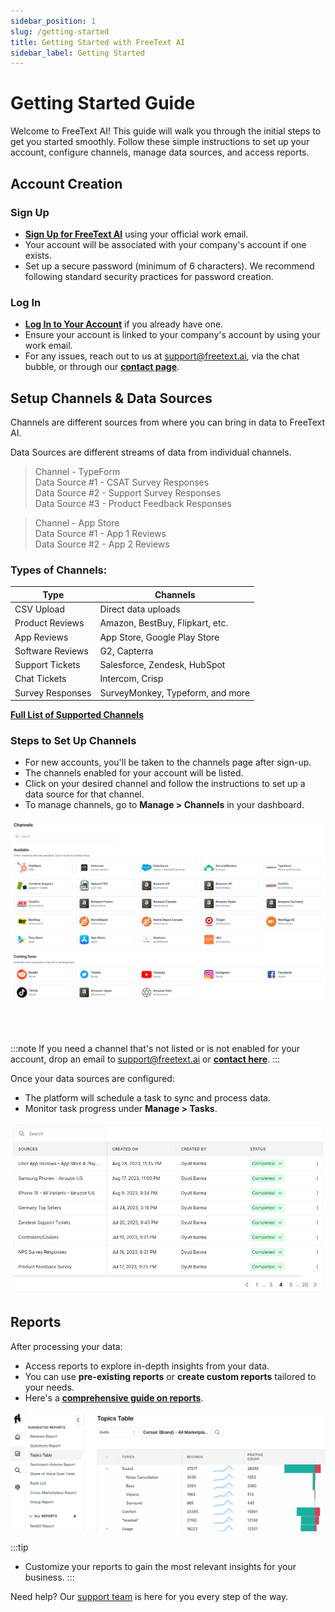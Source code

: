 ```yaml
---
sidebar_position: 1
slug: /getting-started
title: Getting Started with FreeText AI
sidebar_label: Getting Started
---
```


# Getting Started Guide

Welcome to FreeText AI! This guide will walk you through the initial steps to get you started smoothly. Follow these simple instructions to set up your account, configure channels, manage data sources, and access reports.


## Account Creation

### Sign Up
- **[Sign Up for FreeText AI](https://freetext.ai/signup)** using your official work email.
- Your account will be associated with your company's account if one exists.
- Set up a secure password (minimum of 6 characters). We recommend following standard security practices for password creation.

### Log In
- **[Log In to Your Account](https://freetext.ai/login)** if you already have one.
- Ensure your account is linked to your company's account by using your work email.
- For any issues, reach out to us at support@freetext.ai, via the chat bubble, or through our **[contact page](https://freetext.ai/contact)**.

## Setup Channels & Data Sources

Channels are different sources from where you can bring in data to FreeText AI.

Data Sources are different streams of data from individual channels. 

> Channel - TypeForm
> <br/>Data Source #1 - CSAT Survey Responses
> <br/>Data Source #2 - Support Survey Responses
> <br/>Data Source #3 - Product Feedback Responses

> Channel - App Store
> <br/>Data Source #1 - App 1 Reviews 
> <br/>Data Source #2 - App 2 Reviews 


### **Types of Channels:**

| Type              | Channels                                                      |
| ----------------- | ------------------------------------------------------------- |
| CSV Upload        | Direct data uploads                                           |
| Product Reviews   | Amazon, BestBuy, Flipkart, etc.                               |
| App Reviews       | App Store, Google Play Store                                  |
| Software Reviews  | G2, Capterra                                                  |
| Support Tickets   | Salesforce, Zendesk, HubSpot                                  |
| Chat Tickets      | Intercom, Crisp                                               |
| Survey Responses  | SurveyMonkey, Typeform, and more                              |

**[Full List of Supported Channels](/help/channels)**

### Steps to Set Up Channels

- For new accounts, you'll be taken to the channels page after sign-up. 
- The channels enabled for your account will be listed.
- Click on your desired channel and follow the instructions to set up a data source for that channel.
- To manage channels, go to **Manage > Channels** in your dashboard.

![Image 0](/img/help/channels.png)

<br />
<br/>


:::note
If you need a channel that's not listed or is not enabled for your account, drop an email to support@freetext.ai or **[contact here](https://freetext.ai/contact)**.
:::

Once your data sources are configured:

- The platform will schedule a task to sync and process data.
- Monitor task progress under **Manage > Tasks**.

![Task Progress Screenshot](/img/help/data-sources.png)

## Reports

After processing your data:

- Access reports to explore in-depth insights from your data.
- You can use **pre-existing reports** or **create custom reports** tailored to your needs.
- Here's a **[comprehensive guide on reports](/help/reports)**.

![Reports](/img/help/reports.png)

:::tip
- Customize your reports to gain the most relevant insights for your business.
:::

Need help? Our [support team](https://freetext.ai/contact) is here for you every step of the way.
